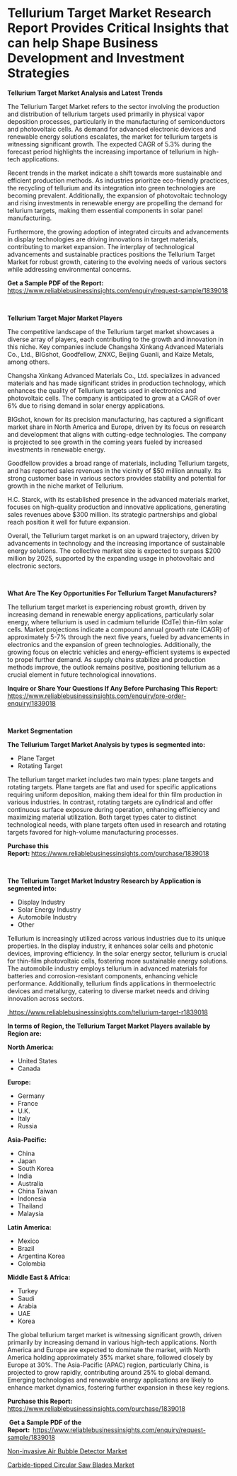 <p><h1>Tellurium Target Market Research Report Provides Critical Insights that can help Shape Business Development and Investment Strategies</h1></p><p><strong>Tellurium Target Market Analysis and Latest Trends</strong></p>
<p><p>The Tellurium Target Market refers to the sector involving the production and distribution of tellurium targets used primarily in physical vapor deposition processes, particularly in the manufacturing of semiconductors and photovoltaic cells. As demand for advanced electronic devices and renewable energy solutions escalates, the market for tellurium targets is witnessing significant growth. The expected CAGR of 5.3% during the forecast period highlights the increasing importance of tellurium in high-tech applications.</p><p>Recent trends in the market indicate a shift towards more sustainable and efficient production methods. As industries prioritize eco-friendly practices, the recycling of tellurium and its integration into green technologies are becoming prevalent. Additionally, the expansion of photovoltaic technology and rising investments in renewable energy are propelling the demand for tellurium targets, making them essential components in solar panel manufacturing.</p><p>Furthermore, the growing adoption of integrated circuits and advancements in display technologies are driving innovations in target materials, contributing to market expansion. The interplay of technological advancements and sustainable practices positions the Tellurium Target Market for robust growth, catering to the evolving needs of various sectors while addressing environmental concerns.</p></p>
<p><strong>Get a Sample PDF of the Report:&nbsp;</strong> <a href="https://www.reliablebusinessinsights.com/enquiry/request-sample/1839018?utm_campaign=2267&utm_medium=2&utm_source=Github&utm_content=ia&utm_term=28022025&utm_id=tellurium-target">https://www.reliablebusinessinsights.com/enquiry/request-sample/1839018</a></p>
<p>&nbsp;</p>
<p><strong>Tellurium Target Major Market Players</strong></p>
<p><p>The competitive landscape of the Tellurium target market showcases a diverse array of players, each contributing to the growth and innovation in this niche. Key companies include Changsha Xinkang Advanced Materials Co., Ltd., BIGshot, Goodfellow, ZNXC, Beijing Guanli, and Kaize Metals, among others.</p><p>Changsha Xinkang Advanced Materials Co., Ltd. specializes in advanced materials and has made significant strides in production technology, which enhances the quality of Tellurium targets used in electronics and photovoltaic cells. The company is anticipated to grow at a CAGR of over 6% due to rising demand in solar energy applications.</p><p>BIGshot, known for its precision manufacturing, has captured a significant market share in North America and Europe, driven by its focus on research and development that aligns with cutting-edge technologies. The company is projected to see growth in the coming years fueled by increased investments in renewable energy.</p><p>Goodfellow provides a broad range of materials, including Tellurium targets, and has reported sales revenues in the vicinity of $50 million annually. Its strong customer base in various sectors provides stability and potential for growth in the niche market of Tellurium.</p><p>H.C. Starck, with its established presence in the advanced materials market, focuses on high-quality production and innovative applications, generating sales revenues above $300 million. Its strategic partnerships and global reach position it well for future expansion.</p><p>Overall, the Tellurium target market is on an upward trajectory, driven by advancements in technology and the increasing importance of sustainable energy solutions. The collective market size is expected to surpass $200 million by 2025, supported by the expanding usage in photovoltaic and electronic sectors.</p></p>
<p>&nbsp;</p>
<p><strong>What Are The Key Opportunities For Tellurium Target Manufacturers?</strong></p>
<p><p>The tellurium target market is experiencing robust growth, driven by increasing demand in renewable energy applications, particularly solar energy, where tellurium is used in cadmium telluride (CdTe) thin-film solar cells. Market projections indicate a compound annual growth rate (CAGR) of approximately 5-7% through the next five years, fueled by advancements in electronics and the expansion of green technologies. Additionally, the growing focus on electric vehicles and energy-efficient systems is expected to propel further demand. As supply chains stabilize and production methods improve, the outlook remains positive, positioning tellurium as a crucial element in future technological innovations.</p></p>
<p><strong>Inquire or Share Your Questions If Any Before Purchasing This Report:</strong> <a href="https://www.reliablebusinessinsights.com/enquiry/pre-order-enquiry/1839018?utm_campaign=2267&utm_medium=2&utm_source=Github&utm_content=ia&utm_term=28022025&utm_id=tellurium-target">https://www.reliablebusinessinsights.com/enquiry/pre-order-enquiry/1839018</a></p>
<p>&nbsp;</p>
<p><strong>Market Segmentation</strong></p>
<p><strong>The Tellurium Target Market Analysis by types is segmented into:</strong></p>
<p><ul><li>Plane Target</li><li>Rotating Target</li></ul></p>
<p><p>The tellurium target market includes two main types: plane targets and rotating targets. Plane targets are flat and used for specific applications requiring uniform deposition, making them ideal for thin film production in various industries. In contrast, rotating targets are cylindrical and offer continuous surface exposure during operation, enhancing efficiency and maximizing material utilization. Both target types cater to distinct technological needs, with plane targets often used in research and rotating targets favored for high-volume manufacturing processes.</p></p>
<p><strong>Purchase this Report:&nbsp;</strong><a href="https://www.reliablebusinessinsights.com/purchase/1839018?utm_campaign=2267&utm_medium=2&utm_source=Github&utm_content=ia&utm_term=28022025&utm_id=tellurium-target">https://www.reliablebusinessinsights.com/purchase/1839018</a></p>
<p>&nbsp;</p>
<p><strong>The Tellurium Target Market Industry Research by Application is segmented into:</strong></p>
<p><ul><li>Display Industry</li><li>Solar Energy Industry</li><li>Automobile Industry</li><li>Other</li></ul></p>
<p><p>Tellurium is increasingly utilized across various industries due to its unique properties. In the display industry, it enhances solar cells and photonic devices, improving efficiency. In the solar energy sector, tellurium is crucial for thin-film photovoltaic cells, fostering more sustainable energy solutions. The automobile industry employs tellurium in advanced materials for batteries and corrosion-resistant components, enhancing vehicle performance. Additionally, tellurium finds applications in thermoelectric devices and metallurgy, catering to diverse market needs and driving innovation across sectors.</p></p>
<p><a href="https://www.reliablebusinessinsights.com/tellurium-target-r1839018?utm_campaign=2267&utm_medium=2&utm_source=Github&utm_content=ia&utm_term=28022025&utm_id=tellurium-target">&nbsp;https://www.reliablebusinessinsights.com/tellurium-target-r1839018</a></p>
<p><strong>In terms of Region, the Tellurium Target Market Players available by Region are:</strong></p>
<p>
    <p> <strong> North America: </strong>
        <ul>
            <li>United States</li>
            <li>Canada</li>
        </ul>
        </p> 
    <p> <strong> Europe: </strong>
        <ul>
            <li>Germany</li>
            <li>France</li>
            <li>U.K.</li>
            <li>Italy</li>
            <li>Russia</li>
        </ul>
        </p> 
    <p> <strong> Asia-Pacific: </strong>
        <ul>
            <li>China</li>
            <li>Japan</li>
            <li>South Korea</li>
            <li>India</li>
            <li>Australia</li>
            <li>China Taiwan</li>
            <li>Indonesia</li>
            <li>Thailand</li>
            <li>Malaysia</li>
        </ul>
        </p> 
    <p> <strong> Latin America: </strong>
        <ul>
            <li>Mexico</li>
            <li>Brazil</li>
            <li>Argentina Korea</li>
            <li>Colombia</li>
        </ul>
        </p> 
    <p> <strong> Middle East & Africa: </strong>
        <ul>
            <li>Turkey</li>
            <li>Saudi</li>
            <li>Arabia</li>
            <li>UAE</li>
            <li>Korea</li>
        </ul>
    </p>
    </p>
<p><p>The global tellurium target market is witnessing significant growth, driven primarily by increasing demand in various high-tech applications. North America and Europe are expected to dominate the market, with North America holding approximately 35% market share, followed closely by Europe at 30%. The Asia-Pacific (APAC) region, particularly China, is projected to grow rapidly, contributing around 25% to global demand. Emerging technologies and renewable energy applications are likely to enhance market dynamics, fostering further expansion in these key regions.</p></p>
<p><strong>Purchase this Report: </strong><a href="https://www.reliablebusinessinsights.com/purchase/1839018?utm_campaign=2267&utm_medium=2&utm_source=Github&utm_content=ia&utm_term=28022025&utm_id=tellurium-target">https://www.reliablebusinessinsights.com/purchase/1839018</a></p>
<p>&nbsp;<strong>Get a Sample PDF of the Report:&nbsp;&nbsp;</strong><a href="https://www.reliablebusinessinsights.com/enquiry/request-sample/1839018?utm_campaign=2267&utm_medium=2&utm_source=Github&utm_content=ia&utm_term=28022025&utm_id=tellurium-target">https://www.reliablebusinessinsights.com/enquiry/request-sample/1839018</a></p>
<p><strong></strong></p>
<p><p><a href="https://github.com/anggigpps/Market-Research-Report-List-1/blob/main/non-invasive-air-bubble-detector-market.md?utm_campaign=2267&utm_medium=2&utm_source=Github&utm_content=ia&utm_term=28022025&utm_id=tellurium-target">Non-invasive Air Bubble Detector Market</a></p><p><a href="https://github.com/sharphadan/Market-Research-Report-List-1/blob/main/carbide-tipped-circular-saw-blades-market.md?utm_campaign=2267&utm_medium=2&utm_source=Github&utm_content=ia&utm_term=28022025&utm_id=tellurium-target">Carbide-tipped Circular Saw Blades Market</a></p></p>